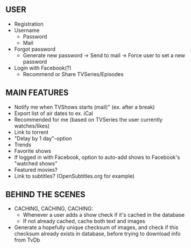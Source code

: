 
USER
---------------
* Registration
* Username
    * Password
    * Mail
* Forgot password
    * Generate new password -> Send to mail -> Force user to set a new password
* Login with Facebook(?)
    * Recommend or Share TVSeries/Episodes

MAIN FEATURES
--------------
  + Notify me when TVShows starts (mail)" (ex. after a break)
  + Export list of air dates to ex. iCal
  + Recommended for me (based on TVSeries the user currently watches/likes)
  + Link to torrent
  + "Delay by 1 day"-option
  + Trends
  + Favorite shows
  + If logged in with Facebook, option to auto-add shows to Facebook's "watched shows"
  + Featured movies?
  + Link to subtitles? (OpenSubtitles.org for example)
  
BEHIND THE SCENES
----------------
* CACHING, CACHING, CACHING:
    * Whenever a user adds a show check if it's cached in the database
    * If not already cached, cache both text and images
* Generate a hopefully unique checksum of images, and check if this checksum already exists in database, before trying to download info from TvDb
